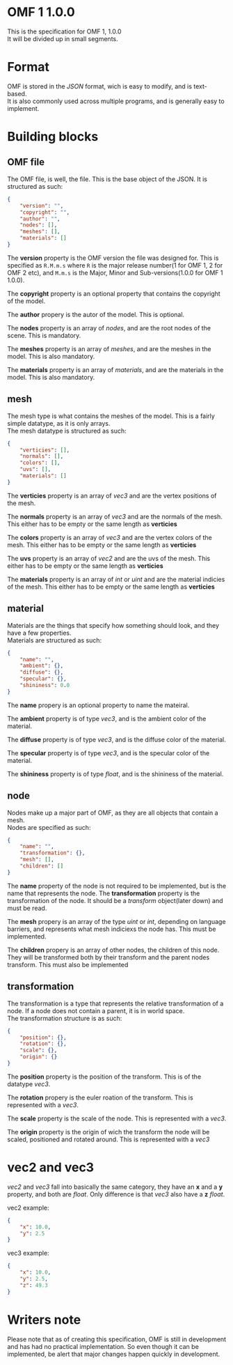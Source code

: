 # OMF 1 1.0.0
This is the specification for OMF 1, 1.0.0  
It will be divided up in small segments.

# Format
OMF is stored in the *JSON* format, wich is easy to modify, and is text-based.  
It is also commonly used across multiple programs, and is generally easy to implement.

# Building blocks

## OMF file
The OMF file, is well, the file. This is the base object of the JSON. It is structured as such:
```json
{
    "version": "",
    "copyright": "",
    "author": "",
    "nodes": [],
    "meshes": [],
    "materials": []
}
```
The **version** property is the OMF version the file was designed for. This is specified as `R.M.m.s` where `R` is the major release number(1 for OMF 1, 2 for OMF 2 etc), and `M.m.s` is the Major, Minor and Sub-versions(1.0.0 for OMF 1 1.0.0).  

The **copyright** property is an optional property that contains the copyright of the model.

The **author** propery is the autor of the model. This is optional.  

The **nodes** property is an array of *nodes*, and are the root nodes of the scene. This is mandatory.  

The **meshes** property is an array of *meshes*, and are the meshes in the model. This is also mandatory.  

The **materials** property is an array of *materials*, and are the materials in the model. This is also mandatory.

## mesh
The mesh type is what contains the meshes of the model. This is a fairly simple datatype, as it is only arrays.  
The mesh datatype is structured as such:
```json
{
    "verticies": [],
    "normals": [],
    "colors": [],
    "uvs": [],
    "materials": []
}
```
The **verticies** property is an array of *vec3* and are the vertex positions of the mesh.  

The **normals** property is an array of *vec3* and are the normals of the mesh. This either has to be empty or the same length as **verticies**   

The **colors** property is an array of *vec3* and are the vertex colors of the mesh. This either has to be empty or the same length as **verticies**   

The **uvs** property is an array of *vec2* and are the uvs of the mesh. This either has to be empty or the same length as **verticies**  

The **materials** property is an array of *int* or *uint* and are the material indicies of the mesh. This either has to be empty or the same length as **verticies**

## material
Materials are the things that specify how something should look, and they have a few properties.  
Materials are structured as such:
```json
{
    "name": "",
    "ambient": {},
    "diffuse": {},
    "specular": {},
    "shininess": 0.0
}
```
The **name** propery is an optional property to name the mateiral.  

The **ambient** property is of type *vec3*, and is the ambient color of the material.  

The **diffuse** property is of type *vec3*, and is the diffuse color of the material.  

The **specular** property is of type *vec3*, and is the specular color of the material.  

The **shininess** property is of type *float*, and is the shininess of the material.

## node
Nodes make up a major part of OMF, as they are all objects that contain a mesh.  
Nodes are specified as such:
```json
{
    "name": "",
    "transformation": {},
    "mesh": [],
    "children": []
}
```
The **name** property of the node is not required to be implemented, but is the name that represents the node. The **transformation** property is the transformation of the node. It should be a *transform* object(later down) and must be read.  

The **mesh** propery is an array of the type *uint* or *int*, depending on language barriers, and represents what mesh indiciexs the node has. This must be implemented.  

The **children** propery is an array of other nodes, the children of this node. They will be transformed both by their transform and the parent nodes transform. This must also be implemented

## transformation
The transformation is a type that represents the relative transformation of a node. If a node does not contain a parent, it is in world space.  
The transformation structure is as such:
```json
{
    "position": {},
    "rotation": {},
    "scale": {},
    "origin": {}
}
```
The **position** property is the position of the transform. This is of the datatype *vec3*.  

The **rotation** propery is the euler roation of the transform. This is represented with a *vec3*.  

The **scale** property is the scale of the node. This is represented with a *vec3*.  

The **origin** property is the origin of wich the transform the node will be scaled, positioned and rotated around. This is represented with a *vec3*

# vec2 and vec3
*vec2* and *vec3* fall into basically the same category, they have an **x** and a **y** property, and both are *float*. Only difference is that *vec3* also have a **z** *float*.  

vec2 example:
```json
{
    "x": 10.0,
    "y": 2.5
}
```

vec3 example:
```json
{
    "x": 10.0,
    "y": 2.5,
    "z": 49.3
}
```

# Writers note
Please note that as of creating this specification, OMF is still in development and has had no practical implementation. So even though it can be implemented, be alert that major changes happen quickly in development.